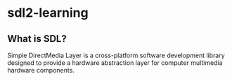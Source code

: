 # sdl2-learning

## What is SDL?
Simple DirectMedia Layer is a cross-platform software development library designed to provide a hardware abstraction layer for computer multimedia hardware components.
